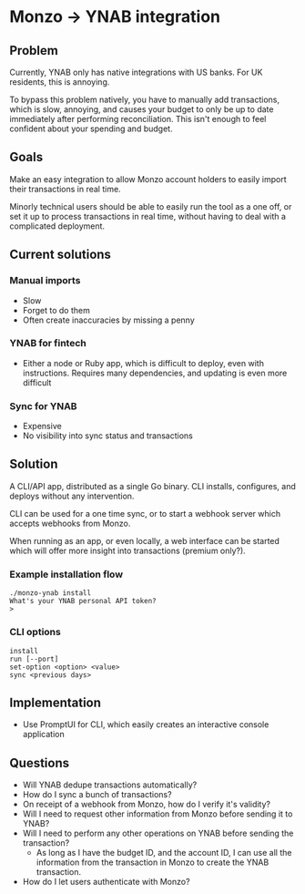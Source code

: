 # Monzo -> YNAB integration

## Problem
Currently, YNAB only has native integrations with US banks. For UK residents, this is annoying.

To bypass this problem natively, you have to manually add transactions, which is slow, annoying, and causes your
budget to only be up to date immediately after performing reconciliation. This isn't enough to feel confident about
your spending and budget.

## Goals
Make an easy integration to allow Monzo account holders to easily import their transactions in real time.

Minorly technical users should be able to easily run the tool as a one off, or set it up to process transactions in real time,
without having to deal with a complicated deployment.

## Current solutions

### Manual imports
- Slow
- Forget to do them
- Often create inaccuracies by missing a penny

### YNAB for fintech
- Either a node or Ruby app, which is difficult to deploy, even with instructions. Requires many dependencies, and updating is even more difficult

### Sync for YNAB
- Expensive
- No visibility into sync status and transactions

## Solution
A CLI/API app, distributed as a single Go binary. CLI installs, configures, and deploys without any intervention.

CLI can be used for a one time sync, or to start a webhook server which accepts webhooks from Monzo.

When running as an app, or even locally, a web interface can be started which will offer more insight into transactions (premium only?).

### Example installation flow

```
./monzo-ynab install
What's your YNAB personal API token?
> 

```

### CLI options
```
install
run [--port]
set-option <option> <value>
sync <previous days>
```

## Implementation
- Use PromptUI for CLI, which easily creates an interactive console application


## Questions
- Will YNAB dedupe transactions automatically?
- How do I sync a bunch of transactions?
- On receipt of a webhook from Monzo, how do I verify it's validity?
- Will I need to request other information from Monzo before sending it to YNAB?
- Will I need to perform any other operations on YNAB before sending the transaction?
    - As long as I have the budget ID, and the account ID, I can use all the information from the transaction in Monzo to create the YNAB transaction.
- How do I let users authenticate with Monzo?